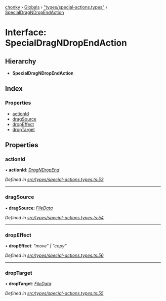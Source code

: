 [chonky](../README.md) › [Globals](../globals.md) › ["types/special-actions.types"](../modules/_types_special_actions_types_.md) › [SpecialDragNDropEndAction](_types_special_actions_types_.specialdragndropendaction.md)

# Interface: SpecialDragNDropEndAction

## Hierarchy

* **SpecialDragNDropEndAction**

## Index

### Properties

* [actionId](_types_special_actions_types_.specialdragndropendaction.md#actionid)
* [dragSource](_types_special_actions_types_.specialdragndropendaction.md#dragsource)
* [dropEffect](_types_special_actions_types_.specialdragndropendaction.md#dropeffect)
* [dropTarget](_types_special_actions_types_.specialdragndropendaction.md#droptarget)

## Properties

###  actionId

• **actionId**: *[DragNDropEnd](../enums/_types_special_actions_types_.specialaction.md#dragndropend)*

*Defined in [src/types/special-actions.types.ts:53](https://github.com/TimboKZ/Chonky/blob/01ce777/src/types/special-actions.types.ts#L53)*

___

###  dragSource

• **dragSource**: *[FileData](_types_files_types_.filedata.md)*

*Defined in [src/types/special-actions.types.ts:54](https://github.com/TimboKZ/Chonky/blob/01ce777/src/types/special-actions.types.ts#L54)*

___

###  dropEffect

• **dropEffect**: *"move" | "copy"*

*Defined in [src/types/special-actions.types.ts:56](https://github.com/TimboKZ/Chonky/blob/01ce777/src/types/special-actions.types.ts#L56)*

___

###  dropTarget

• **dropTarget**: *[FileData](_types_files_types_.filedata.md)*

*Defined in [src/types/special-actions.types.ts:55](https://github.com/TimboKZ/Chonky/blob/01ce777/src/types/special-actions.types.ts#L55)*
